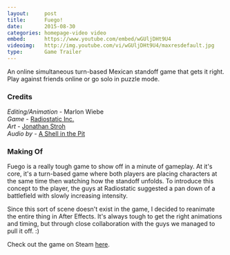 ```yaml
---
layout:     post
title:      Fuego!
date:       2015-08-30
categories: homepage-video video
embed:      https://www.youtube.com/embed/wGUljDHt9U4
videoimg:   http://img.youtube.com/vi/wGUljDHt9U4/maxresdefault.jpg
type:       Game Trailer
---
```


An online simultaneous turn-based Mexican standoff game that gets it right.  Play against friends online or go solo in puzzle mode.

### Credits  

_Editing/Animation_ - Marlon Wiebe  
_Game_ - [Radiostatic Inc.][2078ffca]  
_Art_ - [Jonathan Stroh][984c4c95]  
_Audio by_ - [A Shell in the Pit][433c846b]  

### Making Of

Fuego is a really tough game to show off in a minute of gameplay.  At it's core, it's a turn-based game where both players are placing characters at the same time then watching how the standoff unfolds.  To introduce this concept to the player, the guys at Radiostatic suggested a pan down of a battlefield with slowly increasing intensity.

Since this sort of scene doesn't exist in the game, I decided to reanimate the entire thing in After Effects.  It's always tough to get the right animations and timing, but through close collaboration with the guys we managed to pull it off. :)

Check out the game on Steam [here](http://store.steampowered.com/app/356100/).

  [984c4c95]: http://jonathanstroh.com/ "Jonathan Stroh"
  [2078ffca]: http://radiostatic.co/ "Radiostatic Website"
  [433c846b]: ashellinthepit.com "A Shell in the Pit Homepage"

